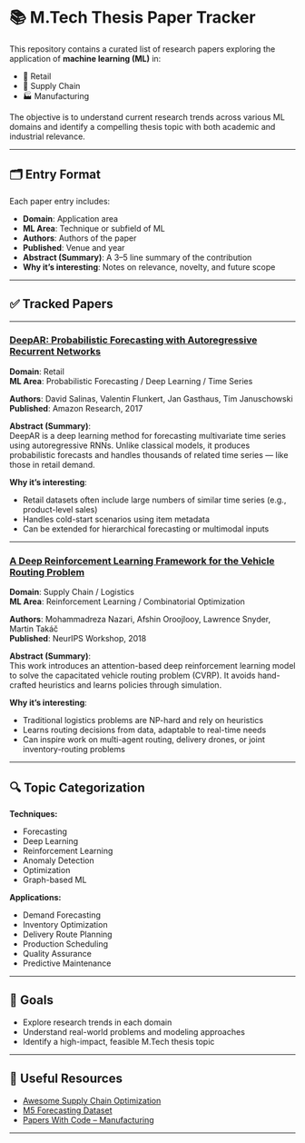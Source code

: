 # 📚 M.Tech Thesis Paper Tracker

This repository contains a curated list of research papers exploring the application of **machine learning (ML)** in:

- 🛒 Retail  
- 🚚 Supply Chain  
- 🏭 Manufacturing  

The objective is to understand current research trends across various ML domains and identify a compelling thesis topic with both academic and industrial relevance.

---

## 🗂️ Entry Format

Each paper entry includes:

- **Domain**: Application area
- **ML Area**: Technique or subfield of ML
- **Authors**: Authors of the paper
- **Published**: Venue and year
- **Abstract (Summary)**: A 3–5 line summary of the contribution
- **Why it’s interesting**: Notes on relevance, novelty, and future scope

---

## ✅ Tracked Papers

---

### [DeepAR: Probabilistic Forecasting with Autoregressive Recurrent Networks](https://arxiv.org/abs/1704.04110)

**Domain**: Retail  
**ML Area**: Probabilistic Forecasting / Deep Learning / Time Series  

**Authors**: David Salinas, Valentin Flunkert, Jan Gasthaus, Tim Januschowski  
**Published**: Amazon Research, 2017  

**Abstract (Summary)**:  
DeepAR is a deep learning method for forecasting multivariate time series using autoregressive RNNs. Unlike classical models, it produces probabilistic forecasts and handles thousands of related time series — like those in retail demand.

**Why it’s interesting**:  
- Retail datasets often include large numbers of similar time series (e.g., product-level sales)  
- Handles cold-start scenarios using item metadata  
- Can be extended for hierarchical forecasting or multimodal inputs

---

### [A Deep Reinforcement Learning Framework for the Vehicle Routing Problem](https://arxiv.org/abs/1802.04240)

**Domain**: Supply Chain / Logistics  
**ML Area**: Reinforcement Learning / Combinatorial Optimization  

**Authors**: Mohammadreza Nazari, Afshin Oroojlooy, Lawrence Snyder, Martin Takáč  
**Published**: NeurIPS Workshop, 2018  

**Abstract (Summary)**:  
This work introduces an attention-based deep reinforcement learning model to solve the capacitated vehicle routing problem (CVRP). It avoids hand-crafted heuristics and learns policies through simulation.

**Why it’s interesting**:  
- Traditional logistics problems are NP-hard and rely on heuristics  
- Learns routing decisions from data, adaptable to real-time needs  
- Can inspire work on multi-agent routing, delivery drones, or joint inventory-routing problems

---

## 🔍 Topic Categorization

**Techniques:**
- Forecasting
- Deep Learning
- Reinforcement Learning
- Anomaly Detection
- Optimization
- Graph-based ML

**Applications:**
- Demand Forecasting  
- Inventory Optimization  
- Delivery Route Planning  
- Production Scheduling  
- Quality Assurance  
- Predictive Maintenance  

---

## 📌 Goals

- Explore research trends in each domain  
- Understand real-world problems and modeling approaches  
- Identify a high-impact, feasible M.Tech thesis topic  

---

## 📎 Useful Resources

- [Awesome Supply Chain Optimization](https://github.com/daoleno/awesome-supply-chain-optimization)  
- [M5 Forecasting Dataset](https://www.kaggle.com/competitions/m5-forecasting-accuracy)  
- [Papers With Code – Manufacturing](https://paperswithcode.com/task/manufacturing)

---
